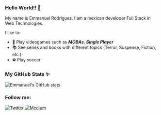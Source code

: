 ### Hello World!! 👋

My name is Emmanuel Rodríguez. I'am a mexican developer Full Stack in Web Technologies.

I like to:
- 👾 Play videogames such as _**MOBAs**_, _**Single Player**_
- 📚  See series and books with different topics (Terror, Suspense, Fiction, etc.)
- ⚽️ Play soccer

### My GitHub Stats ✨

![Emmanuel's GitHub stats](https://github-readme-stats.vercel.app/api?username=roremDev&show_icons=true&theme=nord)

### Follow me:
<p>
  <a href="https://twitter.com/roremDev">
    <img src="https://img.shields.io/badge/Twitter-blue?style=for-the-badge&logo=Twitter" alt="Twitter" />
  </a>
  <a href="https://medium.com/@roremDev">
    <img src="https://img.shields.io/badge/Medium-black?style=for-the-badge&logo=Medium" alt="Medium" />
  </a>
</p>
